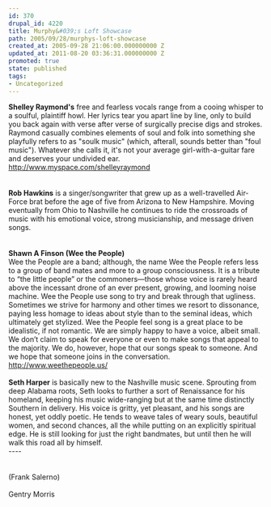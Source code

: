 ```yaml
---
id: 370
drupal_id: 4220
title: Murphy&#039;s Loft Showcase
path: 2005/09/28/murphys-loft-showcase
created_at: 2005-09-28 21:06:00.000000000 Z
updated_at: 2011-08-20 03:36:31.000000000 Z
promoted: true
state: published
tags:
- Uncategorized
---
```

<b>Shelley Raymond's</b> free and fearless vocals range from a cooing whisper to a soulful, plaintiff howl. Her lyrics tear you apart line by line, only to build you back again with verse after verse of surgically precise digs and strokes. Raymond casually combines elements of soul and folk into something she playfully refers to as "soulk music" (which, afterall, sounds better than "foul music"). Whatever she calls it, it's not your average girl-with-a-guitar fare and deserves your undivided ear.<br /><a href="http://www.myspace.com/shelleyraymond">http://www.myspace.com/shelleyraymond</a><br /><br /><br /><b>Rob Hawkins</b> is a singer/songwriter that grew up as a well-travelled Air-Force brat before the age of five from Arizona to New Hampshire. Moving eventually from Ohio to Nashville he continues to ride the crossroads of music with his emotional voice, strong musicianship, and message driven songs.<br /><br /><br /><b>Shawn A Finson (Wee the People)</b><br />Wee the People are a band; although, the name Wee the People refers less to a group of band mates and more to a group consciousness.  It is a tribute to “the little people” or the commoners—those whose voice is rarely heard above the incessant drone of an ever present, growing, and looming noise machine.  Wee the People use song to try and break through that ugliness.  Sometimes we strive for harmony and other times we resort to dissonance, paying less homage to ideas about style than to the seminal ideas, which ultimately get stylized.  Wee the People feel song is a great place to be idealistic, if not romantic.  We are simply happy to have a voice, albeit small.  We don’t claim to speak for everyone or even to make songs that appeal to the majority.  We do, however, hope that our songs speak to someone.  And we hope that someone joins in the conversation.<br /><a href="http://www.weethepeople.us/">http://www.weethepeople.us/</a><br /><br /><b>Seth Harper</b> is basically new to the Nashville music scene. Sprouting from deep Alabama roots, Seth looks to further a sort of Renaissance for his homeland, keeping his music wide-ranging but at the same time distinctly Southern in delivery. His voice is gritty, yet pleasant, and his songs are honest, yet oddly poetic. He tends to weave tales of weary souls, beautiful women, and second chances, all the while putting on an explicitly spiritual edge. He is still looking for just the right bandmates, but until then he will walk this road all by himself.<br /> ----<br /><br /><br />(Frank Salerno)<br /><br />Gentry Morris
